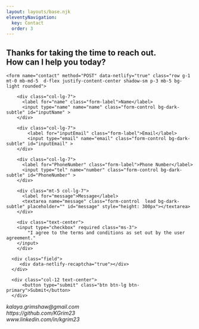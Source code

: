 ```yaml
---
layout: layouts/base.njk
eleventyNavigation:
  key: Contact
  order: 3
---
```


<h2 class="text-center mt-5 fs-5 text-secondary">Thanks for taking the time to reach out. <br> How can I help you today?</h2>

  <main class="container mt-0">

    <form name="contact" method="POST" data-netlify="true" class="row g-1 mt-0 mb-md-5  d-flex justify-content-center shadow-sm p-3 mb-5 bg-light rounded">

        <div class="col-lg-7">
          <label for="name" class="form-label">Name</label>
          <input type="name" name="name" class="form-control bg-dark-subtle" id="inputName" >
        </div>

        <div class="col-lg-7">
            <label for="inputEmail" class="form-label">Email</label>
            <input type="email" name="email" class="form-control bg-dark-subtle" id="inputEmail" >
        </div>

        <div class="col-lg-7">
          <label for="PhoneNumber" class="form-label">Phone Number</label>
          <input type="tel" name="number" class="form-control bg-dark-subtle" id="PhoneNumber" >
        </div>

        <div class="mt-5 col-lg-7">
          <label for="message">Message</label>
          <textarea name="message" class="form-control  lead bg-dark-subtle" placeholder="" id="message" style="height: 300px"></textarea>
        </div>

        <div class="text-center">
        <input type="checkbox" required class="ms-3">
            "I agree to the terms and conditions as set out by the user agreement."
        </input>
        </div>

      <div class="field">
         <div data-netlify-recaptcha="true"></div>
      </div>

      <div class="col-12 text-center">
          <button type="submit" class="btn btn-lg btn-primary">Submit</button>
      </div>

  </form>

</main>

<div class=" d-flex justify-content-center">
<p class="mt-5">
<i class="bi bi-envelope-fill"> kalaya.grimshaw@gmail.com</i> <br>
<i class="bi bi-github"> https://github.com/KGrim23</i> <br>
<i class="bi bi-linkedin">  www.linkedin.com/in/kgrim23</i>
</pre>
</div>
